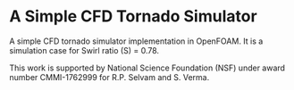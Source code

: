 # A Simple CFD Tornado Simulator
A simple CFD tornado simulator implementation in OpenFOAM.
It is a simulation case for Swirl ratio (S) = 0.78.


This work is supported by National Science Foundation (NSF) under award number CMMI-1762999 for R.P. Selvam and S. Verma. 
